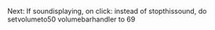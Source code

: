 Next:
 If soundisplaying, on click:
 instead  of stopthissound, do
 setvolumeto50
 volumebarhandler to 69